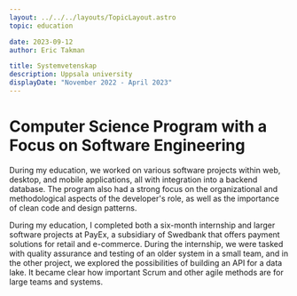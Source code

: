 ```yaml
---
layout: ../../../layouts/TopicLayout.astro
topic: education

date: 2023-09-12
author: Eric Takman

title: Systemvetenskap
description: Uppsala university
displayDate: "November 2022 - April 2023"
---
```


# Computer Science Program with a Focus on Software Engineering

During my education, we worked on various software projects within web, desktop, and mobile applications, all with integration into a backend database. The program also had a strong focus on the organizational and methodological aspects of the developer's role, as well as the importance of clean code and design patterns.

During my education, I completed both a six-month internship and larger software projects at PayEx, a subsidiary of Swedbank that offers payment solutions for retail and e-commerce. During the internship, we were tasked with quality assurance and testing of an older system in a small team, and in the other project, we explored the possibilities of building an API for a data lake. It became clear how important Scrum and other agile methods are for large teams and systems.
